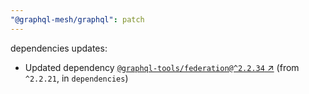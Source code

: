```yaml
---
"@graphql-mesh/graphql": patch
---
```

dependencies updates:
  - Updated dependency [`@graphql-tools/federation@^2.2.34` ↗︎](https://www.npmjs.com/package/@graphql-tools/federation/v/2.2.34) (from `^2.2.21`, in `dependencies`)
